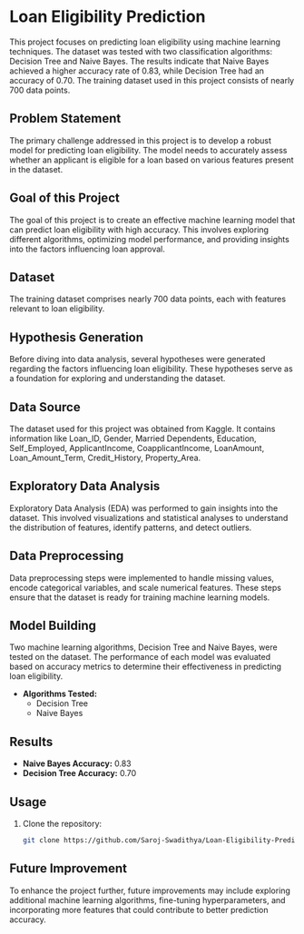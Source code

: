 # Loan Eligibility Prediction

This project focuses on predicting loan eligibility using machine learning techniques. The dataset was tested with two classification algorithms: Decision Tree and Naive Bayes. The results indicate that Naive Bayes achieved a higher accuracy rate of 0.83, while Decision Tree had an accuracy of 0.70. The training dataset used in this project consists of nearly 700 data points.

## Problem Statement

The primary challenge addressed in this project is to develop a robust model for predicting loan eligibility. The model needs to accurately assess whether an applicant is eligible for a loan based on various features present in the dataset.
## Goal of this Project

The goal of this project is to create an effective machine learning model that can predict loan eligibility with high accuracy. This involves exploring different algorithms, optimizing model performance, and providing insights into the factors influencing loan approval.

## Dataset

The training dataset comprises nearly 700 data points, each with features relevant to loan eligibility.

## Hypothesis Generation

Before diving into data analysis, several hypotheses were generated regarding the factors influencing loan eligibility. These hypotheses serve as a foundation for exploring and understanding the dataset.

## Data Source

The dataset used for this project was obtained from Kaggle. It contains information like Loan_ID, Gender,	Married	Dependents,	Education,	Self_Employed,	ApplicantIncome,	CoapplicantIncome, LoanAmount,	Loan_Amount_Term,	Credit_History,	Property_Area.

## Exploratory Data Analysis

Exploratory Data Analysis (EDA) was performed to gain insights into the dataset. This involved visualizations and statistical analyses to understand the distribution of features, identify patterns, and detect outliers.

## Data Preprocessing

Data preprocessing steps were implemented to handle missing values, encode categorical variables, and scale numerical features. These steps ensure that the dataset is ready for training machine learning models.

## Model Building

Two machine learning algorithms, Decision Tree and Naive Bayes, were tested on the dataset. The performance of each model was evaluated based on accuracy metrics to determine their effectiveness in predicting loan eligibility.

- **Algorithms Tested:**
  - Decision Tree
  - Naive Bayes

## Results

- **Naive Bayes Accuracy:** 0.83
- **Decision Tree Accuracy:** 0.70


## Usage

1. Clone the repository:

   ```bash
   git clone https://github.com/Saroj-Swadithya/Loan-Eligibility-Prediction.git
   ```


## Future Improvement

To enhance the project further, future improvements may include exploring additional machine learning algorithms, fine-tuning hyperparameters, and incorporating more features that could contribute to better prediction accuracy.
